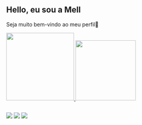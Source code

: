 ## Hello, eu sou a Mell 
Seja muito bem-vindo ao meu perfil💜

<div align="Left">
  <a href="https://github.com/MellanieKP">
  <img height="180em" src="https://github-readme-stats.vercel.app/api?username=MellanieKP&show_icons=true&theme=material-palenight&include_all_commits=true&count_private=true"/>
  <img height="160em" src="https://github-readme-stats.vercel.app/api/top-langs/?username=MellanieKP&layout=compact&langs_count=7&theme=material-palenight"/>
</div>

##
<div>
   <a href="https://www.linkedin.com/in/m%C3%A9llanie-padilha-73269017a/" target="_blank"><img src="https://img.shields.io/badge/LinkedIn-0077B5?style=for-the-badge&logo=linkedin&logoColor=white" target="_blank"></a>
     <a href="https://www.instagram.com/mell_padilha/" target="_blank"><img src="https://img.shields.io/badge/Instagram-E4405F?style=for-the-badge&logo=instagram&logoColor=white" target="_blank"></a>
  <a href="https://mail.google.com/mail/u/0/?fs=1&tf=cm&source=mailto&to=mellanie.padilha@gmail.com" target="_blank"><img src="https://img.shields.io/badge/Gmail-D14836?style=for-the-badge&logo=gmail&logoColor=white" target="_blank"></a>
  </div>
